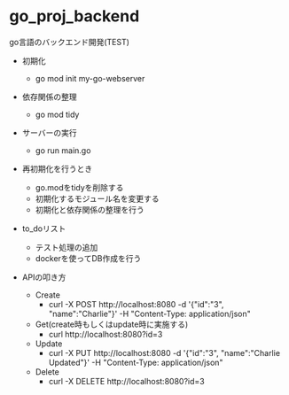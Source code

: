 # go_proj_backend
go言語のバックエンド開発(TEST)

- 初期化
    - go mod init my-go-webserver
- 依存関係の整理
    - go mod tidy
- サーバーの実行
    - go run main.go

- 再初期化を行うとき
    - go.modをtidyを削除する
    - 初期化するモジュール名を変更する
    - 初期化と依存関係の整理を行う

- to_doリスト
    - テスト処理の追加
    - dockerを使ってDB作成を行う

- APIの叩き方
    - Create
        - curl -X POST http://localhost:8080 -d '{"id":"3", "name":"Charlie"}' -H "Content-Type: application/json"
    - Get(create時もしくはupdate時に実施する)
        - curl http://localhost:8080?id=3
    - Update
        - curl -X PUT http://localhost:8080 -d '{"id":"3", "name":"Charlie Updated"}' -H "Content-Type: application/json"
    - Delete
        - curl -X DELETE http://localhost:8080?id=3




